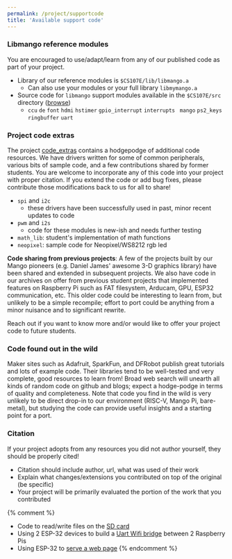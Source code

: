 ```yaml
---
permalink: /project/supportcode
title: 'Available support code'
---
```


### Libmango reference modules
You are encouraged to use/adapt/learn from any of our published code as part of your project.
- Library of our reference modules is `$CS107E/lib/libmango.a`
    - Can also use your modules or your full library `libmymango.a`
- Source code for `libmango` support modules available in the `$CS107E/src` directory ([browse](/src))
    - `ccu` `de` `font` `hdmi` `hstimer` `gpio_interrupt` `interrupts ` `mango` `ps2_keys` `ringbuffer` `uart`

### Project code extras
The project [code_extras](code_extras) contains a hodgepodge of additional code resources. We have drivers written for some of common peripherals, various bits of sample code, and a few contributions shared by former students. You are welcome to incorporate any of this code into your project with proper citation. If you extend the code or add bug fixes, please contribute those modifications back to us for all to share!

- `spi` and `i2c`
    - these drivers have been successfully used in past, minor recent updates to code
- `pwm` and `i2s`
    - code for these modules is new-ish and needs further testing
- `math_lib`: student's implementation of math functions
- `neopixel`: sample code for Neopixel/WS8212 rgb led

__Code sharing from previous projects__: A few of the projects built by our Mango pioneers (e.g. Daniel James' awesome 3-D graphics library) have been shared and extended in subsequent projects. We also have code in our archives on offer from previous student projects that implemented features on Raspberry Pi such as FAT filesystem, Arducam, GPU, ESP32 communication, etc. This older code could be interesting to learn from, but unlikely to be a simple recompile; effort to port could be anything from a minor nuisance and to significant rewrite.

Reach out if you want to know more and/or would like to offer your project code to future students.

### Code found out in the wild
Maker sites such as Adafruit, SparkFun, and DFRobot publish great tutorials and lots of example code. Their libraries tend to be well-tested and very complete, good resources to learn from!  Broad web search will unearth all kinds of random code on github and blogs; expect a hodge-podge in terms of quality and completeness. Note that code you find in the wild is very unlikely to be direct drop-in to our environment (RISC-V, Mango Pi, bare-metal), but studying the code can provide useful insights and a starting point for a port.


### Citation
If your project adopts from any resources you did not author yourself, they should be properly cited!
- Citation should include author, url, what was used of their work
- Explain what changes/extensions you contributed on top of the original (be specific)
- Your project will be primarily evaluated the portion of the work that you contributed

{% comment %}
- Code to read/write files on the [SD card](extras/sd_library)
- Using 2 ESP-32 devices to build a [Uart Wifi bridge](extras/uart-wifi-bridge) between 2 Raspberry Pis
- Using ESP-32 to [serve a web page](extras/webpage)
{% endcomment %}